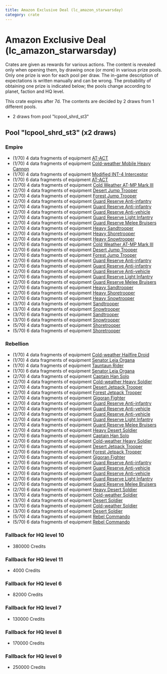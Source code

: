 ```yaml
---
title: Amazon Exclusive Deal (lc_amazon_starwarsday)
category: crate
---
```


# Amazon Exclusive Deal (lc_amazon_starwarsday)

Crates are given as rewards for various actions. The content is revealed only when opening them, by drawing once (or more) in various prize pools. Only one prize is won for each pool per draw. The in-game description of expectations is written manually and can be wrong. The probability of obtaining one prize is indicated below; the pools change according to planet, faction and HQ level.

This crate expires after 7d. The contents are decided by 2 draws from 1 different pools.
  * 2 draws from pool "lcpool_shrd_st3"

## Pool "lcpool_shrd_st3" (x2 draws)

### Empire

  * (1/70) 4 data fragments of equipment [AT-ACT](eqpEmpireCargoGreatDane)
  * (1/70) 4 data fragments of equipment [Cold-weather Mobile Heavy Cannon](eqpEmpireArcticMHC)
  * (1/70) 4 data fragments of equipment [Modified INT-4 Interceptor](eqpEmpireArcticINT4)
  * (1/70) 6 data fragments of equipment [AT-ACT](eqpEmpireCargoGreatDane)
  * (2/70) 4 data fragments of equipment [Cold Weather AT-MP Mark III](eqpEmpireArcticATMP)
  * (2/70) 4 data fragments of equipment [Desert Jump Trooper](eqpEmpireSandJumpTrooper)
  * (2/70) 4 data fragments of equipment [Forest Jump Trooper](eqpEmpirePentagonJumpTrooper)
  * (2/70) 4 data fragments of equipment [Guard Reserve Anti-infantry](eqpEmpireBarracksSummonHeavy)
  * (2/70) 4 data fragments of equipment [Guard Reserve Anti-infantry](eqpEmpireFactorySummonLight)
  * (2/70) 4 data fragments of equipment [Guard Reserve Anti-vehicle](eqpEmpireFactorySummonHeavy)
  * (2/70) 4 data fragments of equipment [Guard Reserve Light Infantry](eqpEmpireBarracksSummonLight)
  * (2/70) 4 data fragments of equipment [Guard Reserve Melee Bruisers](eqpEmpireBarracksSummonMedium)
  * (2/70) 4 data fragments of equipment [Heavy Sandtrooper](eqpEmpireHeavySandtrooper)
  * (2/70) 4 data fragments of equipment [Heavy Shoretrooper](eqpEmpirePentagonHeavyTrooper)
  * (2/70) 4 data fragments of equipment [Heavy Snowtrooper](eqpEmpireHeavySnowtrooper)
  * (2/70) 6 data fragments of equipment [Cold Weather AT-MP Mark III](eqpEmpireArcticATMP)
  * (2/70) 6 data fragments of equipment [Desert Jump Trooper](eqpEmpireSandJumpTrooper)
  * (2/70) 6 data fragments of equipment [Forest Jump Trooper](eqpEmpirePentagonJumpTrooper)
  * (2/70) 6 data fragments of equipment [Guard Reserve Anti-infantry](eqpEmpireBarracksSummonHeavy)
  * (2/70) 6 data fragments of equipment [Guard Reserve Anti-infantry](eqpEmpireFactorySummonLight)
  * (2/70) 6 data fragments of equipment [Guard Reserve Anti-vehicle](eqpEmpireFactorySummonHeavy)
  * (2/70) 6 data fragments of equipment [Guard Reserve Light Infantry](eqpEmpireBarracksSummonLight)
  * (2/70) 6 data fragments of equipment [Guard Reserve Melee Bruisers](eqpEmpireBarracksSummonMedium)
  * (2/70) 6 data fragments of equipment [Heavy Sandtrooper](eqpEmpireHeavySandtrooper)
  * (2/70) 6 data fragments of equipment [Heavy Shoretrooper](eqpEmpirePentagonHeavyTrooper)
  * (2/70) 6 data fragments of equipment [Heavy Snowtrooper](eqpEmpireHeavySnowtrooper)
  * (3/70) 4 data fragments of equipment [Sandtrooper](eqpEmpireSandtrooper)
  * (3/70) 4 data fragments of equipment [Snowtrooper](eqpEmpireSnowtrooper)
  * (3/70) 6 data fragments of equipment [Sandtrooper](eqpEmpireSandtrooper)
  * (3/70) 6 data fragments of equipment [Snowtrooper](eqpEmpireSnowtrooper)
  * (5/70) 4 data fragments of equipment [Shoretrooper](eqpEmpirePentagonTrooper)
  * (5/70) 6 data fragments of equipment [Shoretrooper](eqpEmpirePentagonTrooper)

### Rebellion

  * (1/70) 4 data fragments of equipment [Cold-weather Hailfire Droid](eqpRebelArcticHailfire)
  * (1/70) 4 data fragments of equipment [Senator Leia Organa](eqpRebelDiplomat)
  * (1/70) 4 data fragments of equipment [Tauntaun Rider](eqpRebelTauntaun)
  * (1/70) 6 data fragments of equipment [Senator Leia Organa](eqpRebelDiplomat)
  * (2/70) 4 data fragments of equipment [Captain Han Solo](eqpRebelCaptainSolo)
  * (2/70) 4 data fragments of equipment [Cold-weather Heavy Soldier](eqpRebelEchoBaseHeavySoldier)
  * (2/70) 4 data fragments of equipment [Desert Jetpack Trooper](eqpRebelSandJetpackTrooper)
  * (2/70) 4 data fragments of equipment [Forest Jetpack Trooper](eqpRebelPentagonJetpackTrooper)
  * (2/70) 4 data fragments of equipment [Gigoran Fighter](eqpRebelShaggyAlien)
  * (2/70) 4 data fragments of equipment [Guard Reserve Anti-infantry](eqpRebelFactorySummonLight)
  * (2/70) 4 data fragments of equipment [Guard Reserve Anti-vehicle](eqpRebelBarracksSummonHeavy)
  * (2/70) 4 data fragments of equipment [Guard Reserve Anti-vehicle](eqpRebelFactorySummonHeavy)
  * (2/70) 4 data fragments of equipment [Guard Reserve Light Infantry](eqpRebelBarracksSummonLight)
  * (2/70) 4 data fragments of equipment [Guard Reserve Melee Bruisers](eqpRebelBarracksSummonMedium)
  * (2/70) 4 data fragments of equipment [Heavy Desert Soldier](eqpRebelHeavySandSoldier)
  * (2/70) 6 data fragments of equipment [Captain Han Solo](eqpRebelCaptainSolo)
  * (2/70) 6 data fragments of equipment [Cold-weather Heavy Soldier](eqpRebelEchoBaseHeavySoldier)
  * (2/70) 6 data fragments of equipment [Desert Jetpack Trooper](eqpRebelSandJetpackTrooper)
  * (2/70) 6 data fragments of equipment [Forest Jetpack Trooper](eqpRebelPentagonJetpackTrooper)
  * (2/70) 6 data fragments of equipment [Gigoran Fighter](eqpRebelShaggyAlien)
  * (2/70) 6 data fragments of equipment [Guard Reserve Anti-infantry](eqpRebelFactorySummonLight)
  * (2/70) 6 data fragments of equipment [Guard Reserve Anti-vehicle](eqpRebelBarracksSummonHeavy)
  * (2/70) 6 data fragments of equipment [Guard Reserve Anti-vehicle](eqpRebelFactorySummonHeavy)
  * (2/70) 6 data fragments of equipment [Guard Reserve Light Infantry](eqpRebelBarracksSummonLight)
  * (2/70) 6 data fragments of equipment [Guard Reserve Melee Bruisers](eqpRebelBarracksSummonMedium)
  * (2/70) 6 data fragments of equipment [Heavy Desert Soldier](eqpRebelHeavySandSoldier)
  * (3/70) 4 data fragments of equipment [Cold-weather Soldier](eqpRebelEchoBaseSoldier)
  * (3/70) 4 data fragments of equipment [Desert Soldier](eqpRebelSandSoldier)
  * (3/70) 6 data fragments of equipment [Cold-weather Soldier](eqpRebelEchoBaseSoldier)
  * (3/70) 6 data fragments of equipment [Desert Soldier](eqpRebelSandSoldier)
  * (5/70) 4 data fragments of equipment [Rebel Commando](eqpRebelPentagonSoldier)
  * (5/70) 6 data fragments of equipment [Rebel Commando](eqpRebelPentagonSoldier)

### Fallback for HQ level 10

  * 380000 Credits

### Fallback for HQ level 11

  * 4000 Credits

### Fallback for HQ level 6

  * 82000 Credits

### Fallback for HQ level 7

  * 130000 Credits

### Fallback for HQ level 8

  * 170000 Credits

### Fallback for HQ level 9

  * 250000 Credits